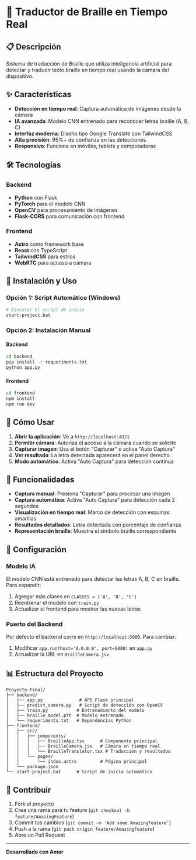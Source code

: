 # 🦯 Traductor de Braille en Tiempo Real

## 📋 Descripción

Sistema de traducción de Braille que utiliza inteligencia artificial para detectar y traducir texto braille en tiempo real usando la cámara del dispositivo.

## ✨ Características

- **Detección en tiempo real**: Captura automática de imágenes desde la cámara
- **IA avanzada**: Modelo CNN entrenado para reconocer letras braille (A, B, C)
- **Interfaz moderna**: Diseño tipo Google Translate con TailwindCSS
- **Alta precisión**: 95%+ de confianza en las detecciones
- **Responsivo**: Funciona en móviles, tablets y computadoras

## 🛠️ Tecnologías

### Backend
- **Python** con Flask
- **PyTorch** para el modelo CNN
- **OpenCV** para procesamiento de imágenes
- **Flask-CORS** para comunicación con frontend

### Frontend
- **Astro** como framework base
- **React** con TypeScript
- **TailwindCSS** para estilos
- **WebRTC** para acceso a cámara

## 🚀 Instalación y Uso

### Opción 1: Script Automático (Windows)
```bash
# Ejecutar el script de inicio
start-project.bat
```

### Opción 2: Instalación Manual

#### Backend
```bash
cd backend
pip install -r requeriments.txt
python app.py
```

#### Frontend
```bash
cd frontend
npm install
npm run dev
```

## 📱 Cómo Usar

1. **Abrir la aplicación**: Ve a `http://localhost:4321`
2. **Permitir cámara**: Autoriza el acceso a la cámara cuando se solicite
3. **Capturar imagen**: Usa el botón "Capturar" o activa "Auto Captura"
4. **Ver resultado**: La letra detectada aparecerá en el panel derecho
5. **Modo automático**: Activa "Auto Captura" para detección continua

## 🎯 Funcionalidades

- **Captura manual**: Presiona "Capturar" para procesar una imagen
- **Captura automática**: Activa "Auto Captura" para detección cada 2 segundos
- **Visualización en tiempo real**: Marco de detección con esquinas amarillas
- **Resultados detallados**: Letra detectada con porcentaje de confianza
- **Representación braille**: Muestra el símbolo braille correspondiente

## 🔧 Configuración

### Modelo IA
El modelo CNN está entrenado para detectar las letras A, B, C en braille. Para expandir:
1. Agregar más clases en `CLASSES = ['A', 'B', 'C']`
2. Reentrenar el modelo con `train.py`
3. Actualizar el frontend para mostrar las nuevas letras

### Puerto del Backend
Por defecto el backend corre en `http://localhost:5000`. Para cambiar:
1. Modificar `app.run(host='0.0.0.0', port=5000)` en `app.py`
2. Actualizar la URL en `BrailleCamera.jsx`

## 📊 Estructura del Proyecto

```
Proyecto-Final/
├── backend/
│   ├── app.py              # API Flask principal
│   ├── predict_camera.py   # Script de detección con OpenCV
│   ├── train.py           # Entrenamiento del modelo
│   ├── braille_model.pth  # Modelo entrenado
│   └── requeriments.txt   # Dependencias Python
├── frontend/
│   ├── src/
│   │   ├── components/
│   │   │   ├── BrailleApp.tsx      # Componente principal
│   │   │   ├── BrailleCamera.jsx   # Cámara en tiempo real
│   │   │   └── BrailleTranslator.tsx # Traducción y resultados
│   │   └── pages/
│   │       └── index.astro         # Página principal
│   └── package.json
└── start-project.bat      # Script de inicio automático
```

## 🤝 Contribuir

1. Fork el proyecto
2. Crea una rama para tu feature (`git checkout -b feature/AmazingFeature`)
3. Commit tus cambios (`git commit -m 'Add some AmazingFeature'`)
4. Push a la rama (`git push origin feature/AmazingFeature`)
5. Abre un Pull Request


---

**Desarrollado con Amor**